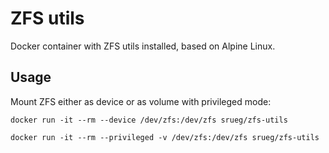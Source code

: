 # ZFS utils
Docker container with ZFS utils installed, based on Alpine Linux.

## Usage
Mount ZFS either as device or as volume with privileged mode:

```
docker run -it --rm --device /dev/zfs:/dev/zfs srueg/zfs-utils
```

```
docker run -it --rm --privileged -v /dev/zfs:/dev/zfs srueg/zfs-utils
```
